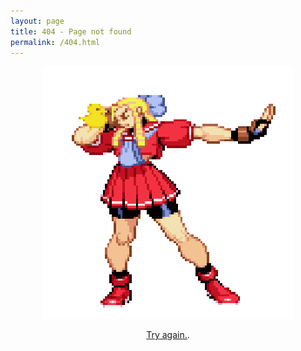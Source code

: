 ```yaml
---
layout: page
title: 404 - Page not found
permalink: /404.html
---
```


<p align="center">
  <img src="/images/dizzy.gif" alt="Dizzy 404" width="400" />
</p>

<p align="center">
  <a href="https://ekr.blog">Try again.</a>.
</p>
